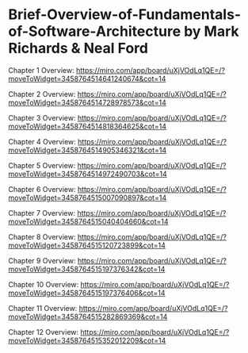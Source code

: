# Brief-Overview-of-Fundamentals-of-Software-Architecture by Mark Richards & Neal Ford



Chapter 1 Overview: https://miro.com/app/board/uXjVOdLq1QE=/?moveToWidget=3458764514641240674&cot=14

Chapter 2 Overview: https://miro.com/app/board/uXjVOdLq1QE=/?moveToWidget=3458764514728978573&cot=14

Chapter 3 Overview: https://miro.com/app/board/uXjVOdLq1QE=/?moveToWidget=3458764514818364625&cot=14

Chapter 4 Overview: https://miro.com/app/board/uXjVOdLq1QE=/?moveToWidget=3458764514905346321&cot=14

Chapter 5 Overview: https://miro.com/app/board/uXjVOdLq1QE=/?moveToWidget=3458764514972490703&cot=14

Chapter 6 Overview: https://miro.com/app/board/uXjVOdLq1QE=/?moveToWidget=3458764515007090897&cot=14

Chapter 7 Overview: https://miro.com/app/board/uXjVOdLq1QE=/?moveToWidget=3458764515040404660&cot=14

Chapter 8 Overview: https://miro.com/app/board/uXjVOdLq1QE=/?moveToWidget=3458764515120723899&cot=14

Chapter 9 Overview: https://miro.com/app/board/uXjVOdLq1QE=/?moveToWidget=3458764515197376342&cot=14

Chapter 10 Overview: https://miro.com/app/board/uXjVOdLq1QE=/?moveToWidget=3458764515197376406&cot=14

Chapter 11 Overview: https://miro.com/app/board/uXjVOdLq1QE=/?moveToWidget=3458764515282869369&cot=14

Chapter 12 Overview: https://miro.com/app/board/uXjVOdLq1QE=/?moveToWidget=3458764515352012209&cot=14
